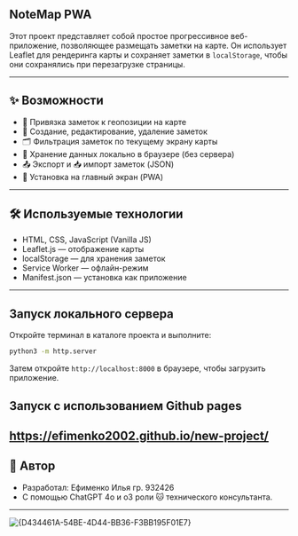 ## NoteMap PWA

Этот проект представляет собой простое прогрессивное веб-приложение, позволяющее размещать заметки на карте. Он использует Leaflet для рендеринга карты и сохраняет заметки в `localStorage`, чтобы они сохранялись при перезагрузке страницы.

---

## ✨ Возможности

- 📍 Привязка заметок к геопозиции на карте
- 📝 Создание, редактирование, удаление заметок
- 🗂️ Фильтрация заметок по текущему экрану карты
- 💾 Хранение данных локально в браузере (без сервера)
- 📤 Экспорт и 📥 импорт заметок (JSON)
- 📱 Установка на главный экран (PWA)

---

## 🛠️ Используемые технологии

- HTML, CSS, JavaScript (Vanilla JS)
- Leaflet.js — отображение карты
- localStorage — для хранения заметок
- Service Worker — офлайн-режим
- Manifest.json — установка как приложение

---

## Запуск локального сервера

Откройте терминал в каталоге проекта и выполните:

```bash
python3 -m http.server
```

Затем откройте `http://localhost:8000` в браузере, чтобы загрузить приложение.

## Запуск с использованием Github pages
https://efimenko2002.github.io/new-project/
---
## 🧠 Автор
- Разработал: Ефименко Илья гр. 932426
- С помощью ChatGPT 4o и o3 роли 🐱 технического консультанта.

---
![{D434461A-54BE-4D44-BB36-F3BB195F01E7}](https://github.com/user-attachments/assets/c44771f0-9ff5-4eea-b7ea-5fd3d293ecc6)
